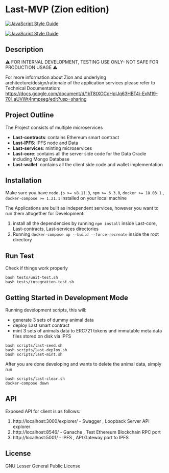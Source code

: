 # Last-MVP (Zion edition)
[![JavaScript Style Guide](https://img.shields.io/badge/code_style-standard-brightgreen.svg)](https://standardjs.com)

[![JavaScript Style Guide](https://cdn.rawgit.com/standard/standard/master/badge.svg)](https://github.com/standard/standard)

## Description

⚠ FOR INTERNAL DEVELOPMENT, TESTING USE ONLY- NOT SAFE FOR PRODUCTION USAGE ⚠

For more information about Zion and underlying architecture/design/rationale of the application services please refer to Technical Documentation:
https://docs.google.com/document/d/1bT8tXOCoHplJq63HBT4i-ExM19-70l_aUVWt4nmpseg/edit?usp=sharing

## Project Outline

The Project consists of multiple microservices

- __Last-contracts__: contains Ethereum smart contract
- __Last-IPFS__: IPFS node and Data
- __Last-services__: minting microservices
- __Last-core__: contains all the server side code for the Data Oracle including Mongo Database
- __Last-wallet__: contains all the client side code and wallet implementation


## Installation
Make sure you have `node.js >= v8.11.3`, `npm >= 6.3.0`, `docker >= 18.03.1` , `docker-compose >= 1.21.1` installed on your local machine

The Applications are built as independent services, however you want to run them altogether for Development:

1. install all the dependencies by running `npm install` inside Last-core, Last-contracts, Last-services directories
2. Running `docker-compose up --build --force-recreate` inside the root directory

## Run Test

Check if things work properly

```
bash tests/unit-test.sh
bash tests/integration-test.sh
```

## Getting Started in Development Mode

Running development scripts, this will:
  - generate 3 sets of dummy animal data
  - deploy Last smart contract
  - mint 3 sets of animals data to ERC721 tokens and immutable meta data files stored on disk via IPFS

```
bash scripts/last-seed.sh 
bash scripts/last-deploy.sh 
bash scripts/last-mint.sh 
```
After you are done developing and wants to delete the animal data, simply run 

``` 
bash scripts/last-clear.sh
docker-compose down 
```

## API
Exposed API for client is as follows:
1. http://localhost:3000/explorer/ - Swagger , Loopback Server API explorer
2. http://localhost:8546/ - Ganache , Test Ethereum Blockchain RPC port
3. http://localhost:5001/ - IPFS , API Gateway port to IPFS

## License
GNU Lesser General Public License